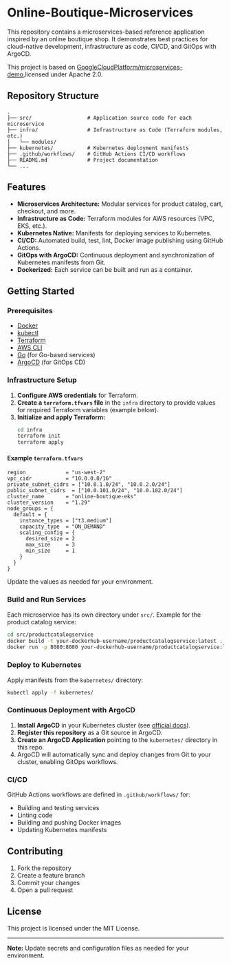 # Online-Boutique-Microservices

This repository contains a microservices-based reference application inspired by an online boutique shop. It demonstrates best practices for cloud-native development, infrastructure as code, CI/CD, and GitOps with ArgoCD.

This project is based on [GoogleCloudPlatform/microservices-demo](https://github.com/GoogleCloudPlatform/microservices-demo),licensed under Apache 2.0.


## Repository Structure

```
.
├── src/                  # Application source code for each microservice
├── infra/                # Infrastructure as Code (Terraform modules, etc.)
│   └── modules/
├── kubernetes/           # Kubernetes deployment manifests
├── .github/workflows/    # GitHub Actions CI/CD workflows
├── README.md             # Project documentation
└── ...
```

## Features

- **Microservices Architecture:** Modular services for product catalog, cart, checkout, and more.
- **Infrastructure as Code:** Terraform modules for AWS resources (VPC, EKS, etc.).
- **Kubernetes Native:** Manifests for deploying services to Kubernetes.
- **CI/CD:** Automated build, test, lint, Docker image publishing using GitHub Actions.
- **GitOps with ArgoCD:** Continuous deployment and synchronization of Kubernetes manifests from Git.
- **Dockerized:** Each service can be built and run as a container.

## Getting Started

### Prerequisites

- [Docker](https://www.docker.com/)
- [kubectl](https://kubernetes.io/docs/tasks/tools/)
- [Terraform](https://www.terraform.io/)
- [AWS CLI](https://aws.amazon.com/cli/)
- [Go](https://golang.org/) (for Go-based services)
- [ArgoCD](https://argo-cd.readthedocs.io/en/stable/) (for GitOps CD)

### Infrastructure Setup

1. **Configure AWS credentials** for Terraform.
2. **Create a `terraform.tfvars` file** in the `infra` directory to provide values for required Terraform variables (example below).
3. **Initialize and apply Terraform:**
   ```bash
   cd infra
   terraform init
   terraform apply
   ```

#### Example `terraform.tfvars`

```hcl
region             = "us-west-2"
vpc_cidr           = "10.0.0.0/16"
private_subnet_cidrs = ["10.0.1.0/24", "10.0.2.0/24"]
public_subnet_cidrs  = ["10.0.101.0/24", "10.0.102.0/24"]
cluster_name       = "online-boutique-eks"
cluster_version    = "1.29"
node_groups = {
  default = {
    instance_types = ["t3.medium"]
    capacity_type  = "ON_DEMAND"
    scaling_config = {
      desired_size = 2
      max_size     = 3
      min_size     = 1
    }
  }
}
```

Update the values as needed for your environment.

### Build and Run Services

Each microservice has its own directory under `src/`. Example for the product catalog service:

```bash
cd src/productcatalogservice
docker build -t your-dockerhub-username/productcatalogservice:latest .
docker run -p 8080:8080 your-dockerhub-username/productcatalogservice:latest
```

### Deploy to Kubernetes

Apply manifests from the `kubernetes/` directory:

```bash
kubectl apply -f kubernetes/
```

### Continuous Deployment with ArgoCD

1. **Install ArgoCD** in your Kubernetes cluster (see [official docs](https://argo-cd.readthedocs.io/en/stable/getting_started/)).
2. **Register this repository** as a Git source in ArgoCD.
3. **Create an ArgoCD Application** pointing to the `kubernetes/` directory in this repo.
4. ArgoCD will automatically sync and deploy changes from Git to your cluster, enabling GitOps workflows.

### CI/CD

GitHub Actions workflows are defined in `.github/workflows/` for:

- Building and testing services
- Linting code
- Building and pushing Docker images
- Updating Kubernetes manifests

## Contributing

1. Fork the repository
2. Create a feature branch
3. Commit your changes
4. Open a pull request

## License

This project is licensed under the MIT License.

---

**Note:** Update secrets and configuration files as needed for your environment.
